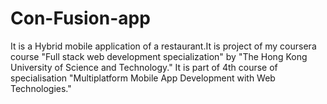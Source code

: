 # Con-Fusion-app
It is a Hybrid mobile application of a restaurant.It is project of my coursera course "Full stack web development specialization" by "The Hong Kong University of Science and Technology."  It is part of 4th course of specialisation "Multiplatform Mobile App Development with Web Technologies."
